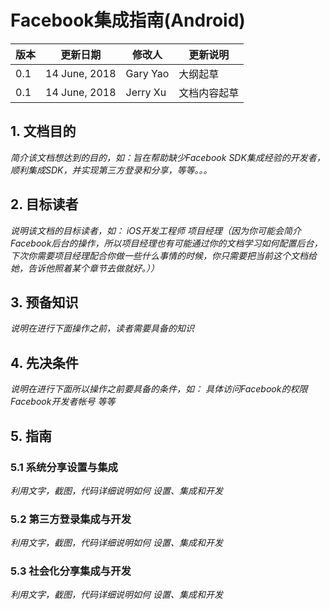 # Facebook集成指南(Android)

|版本|更新日期|修改人|更新说明|
|----|-----------|--------------- |--------------- |
|0.1|14 June, 2018|Gary Yao|大纲起草|
|0.1|14 June, 2018|Jerry Xu|文档内容起草|


## 1. 文档目的
*简介该文档想达到的目的，如：旨在帮助缺少Facebook SDK集成经验的开发者，顺利集成SDK，并实现第三方登录和分享，等等。。。*


## 2. 目标读者
*说明该文档的目标读者，如：
iOS开发工程师
项目经理（因为你可能会简介Facebook后台的操作，所以项目经理也有可能通过你的文档学习如何配置后台，下次你需要项目经理配合你做一些什么事情的时候，你只需要把当前这个文档给她，告诉他照着某个章节去做就好。））*



## 3. 预备知识
*说明在进行下面操作之前，读者需要具备的知识*



## 4. 先决条件
*说明在进行下面所以操作之前要具备的条件，如：
具体访问Facebook的权限
Facebook开发者帐号
等等*



## 5. 指南

### 5.1 系统分享设置与集成
*利用文字，截图，代码详细说明如何 设置、集成和开发*



### 5.2 第三方登录集成与开发
*利用文字，截图，代码详细说明如何 设置、集成和开发*




### 5.3 社会化分享集成与开发
*利用文字，截图，代码详细说明如何 设置、集成和开发*



